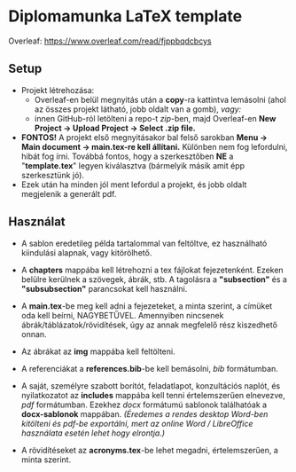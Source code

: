 # Diplomamunka LaTeX template

Overleaf: https://www.overleaf.com/read/fjppbqdcbcys

## Setup
- Projekt létrehozása:
    - Overleaf-en belül megnyitás után a **copy**-ra kattintva lemásolni (ahol az összes projekt látható, jobb oldalt van a gomb),
  *vagy:*
  - innen GitHub-ról letölteni a repo-t *zip*-ben, majd Overleaf-en **New Project -> Upload Project -> Select .zip file.**
- **FONTOS!** A projekt első megnyitásakor bal felső sarokban **Menu -> Main document -> main.tex-re kell állítani.** Különben nem fog lefordulni, hibát fog írni. Továbbá fontos, hogy a szerkesztőben **NE** a "**template.tex**" legyen kiválasztva (bármelyik másik amit épp szerkesztünk jó).
- Ezek után ha minden jól ment lefordul a projekt, és jobb oldalt megjelenik a generált pdf.

## Használat
- A sablon eredetileg példa tartalommal van feltöltve, ez használható kiindulási alapnak, vagy kitörölhető.

- A **chapters** mappába kell létrehozni a tex fájlokat fejezetenként. Ezeken belülre kerülnek a szövegek, ábrák, stb. A tagolásra a **"subsection"** és a **"subsubsection"** parancsokat kell használni.

- A **main.tex**-be meg kell adni a fejezeteket, a minta szerint, a címüket oda kell beírni, NAGYBETŰVEL. Amennyiben nincsenek ábrák/táblázatok/rövidítések, úgy az annak megfelelő rész kiszedhető onnan.

- Az ábrákat az **img** mappába kell feltölteni.

- A referenciákat a **references.bib**-be kell bemásolni, *bib* formátumban.

- A saját, személyre szabott borítót, feladatlapot, konzultációs naplót, és nyilatkozatot az **includes** mappába kell tenni értelemszerűen elnevezve, *pdf* formátumban. Ezekhez *docx* formátumú sablonok találhatóak a **docx-sablonok** mappában. *(Éredemes a rendes desktop Word-ben kitölteni és pdf-be exportálni, mert az online Word / LibreOffice használata esetén lehet hogy elrontja.)*

- A rövidítéseket az **acronyms.tex**-be lehet megadni, értelemszerűen, a minta szerint.
